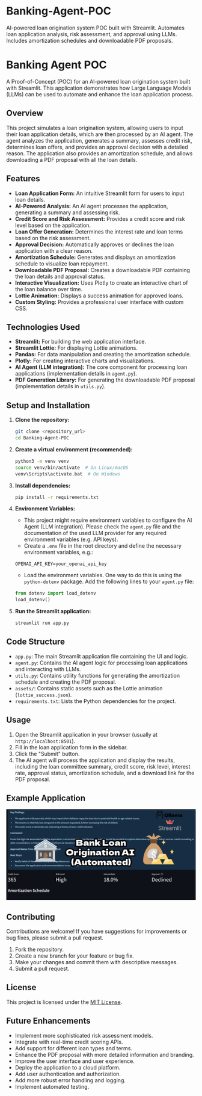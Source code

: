# Banking-Agent-POC
AI-powered loan origination system POC built with Streamlit. Automates loan application analysis, risk assessment, and approval using LLMs. Includes amortization schedules and downloadable PDF proposals.

# Banking Agent POC

A Proof-of-Concept (POC) for an AI-powered loan origination system built with Streamlit. This application demonstrates how Large Language Models (LLMs) can be used to automate and enhance the loan application process.

## Overview

This project simulates a loan origination system, allowing users to input their loan application details, which are then processed by an AI agent. The agent analyzes the application, generates a summary, assesses credit risk, determines loan offers, and provides an approval decision with a detailed reason.  The application also provides an amortization schedule, and allows downloading a PDF proposal with all the loan details.

## Features

*   **Loan Application Form:** An intuitive Streamlit form for users to input loan details.
*   **AI-Powered Analysis:** An AI agent processes the application, generating a summary and assessing risk.
*   **Credit Score and Risk Assessment:** Provides a credit score and risk level based on the application.
*   **Loan Offer Generation:** Determines the interest rate and loan terms based on the risk assessment.
*   **Approval Decision:** Automatically approves or declines the loan application with a clear reason.
*   **Amortization Schedule:** Generates and displays an amortization schedule to visualize loan repayment.
*   **Downloadable PDF Proposal:** Creates a downloadable PDF containing the loan details and approval status.
*   **Interactive Visualization:** Uses Plotly to create an interactive chart of the loan balance over time.
*   **Lottie Animation:** Displays a success animation for approved loans.
*   **Custom Styling:** Provides a professional user interface with custom CSS.

## Technologies Used

*   **Streamlit:** For building the web application interface.
*   **Streamlit Lottie:** For displaying Lottie animations.
*   **Pandas:** For data manipulation and creating the amortization schedule.
*   **Plotly:** For creating interactive charts and visualizations.
*   **AI Agent (LLM integration):** The core component for processing loan applications (implementation details in `agent.py`).
*   **PDF Generation Library:** For generating the downloadable PDF proposal (implementation details in `utils.py`).

## Setup and Installation

1.  **Clone the repository:**

    ```bash
    git clone <repository_url>
    cd Banking-Agent-POC
    ```

2.  **Create a virtual environment (recommended):**

    ```bash
    python3 -m venv venv
    source venv/bin/activate  # On Linux/macOS
    venv\Scripts\activate.bat  # On Windows
    ```

3.  **Install dependencies:**

    ```bash
    pip install -r requirements.txt
    ```

4.  **Environment Variables:**
    * This project might require environment variables to configure the AI Agent (LLM integration). Please check the `agent.py` file and the documentation of the used LLM provider for any required environment variables (e.g. API keys).
    *  Create a `.env` file in the root directory and define the necessary environment variables, e.g.:

    ```
    OPENAI_API_KEY=your_openai_api_key
    ```

    * Load the environment variables. One way to do this is using the `python-dotenv` package.  Add the following lines to your `agent.py` file:

    ```python
    from dotenv import load_dotenv
    load_dotenv()
    ```

5.  **Run the Streamlit application:**

    ```bash
    streamlit run app.py
    ```

## Code Structure

*   `app.py`:  The main Streamlit application file containing the UI and logic.
*   `agent.py`:  Contains the AI agent logic for processing loan applications and interacting with LLMs.
*   `utils.py`:  Contains utility functions for generating the amortization schedule and creating the PDF proposal.
*   `assets/`: Contains static assets such as the Lottie animation (`lottie_success.json`).
*   `requirements.txt`:  Lists the Python dependencies for the project.

## Usage

1.  Open the Streamlit application in your browser (usually at `http://localhost:8501`).
2.  Fill in the loan application form in the sidebar.
3.  Click the "Submit" button.
4.  The AI agent will process the application and display the results, including the loan committee summary, credit score, risk level, interest rate, approval status, amortization schedule, and a download link for the PDF proposal.

## Example Application

![Screenshot of the application](assets/screenshot.png)

## Contributing

Contributions are welcome!  If you have suggestions for improvements or bug fixes, please submit a pull request.

1.  Fork the repository.
2.  Create a new branch for your feature or bug fix.
3.  Make your changes and commit them with descriptive messages.
4.  Submit a pull request.

## License

This project is licensed under the [MIT License](LICENSE).

## Future Enhancements

*   Implement more sophisticated risk assessment models.
*   Integrate with real-time credit scoring APIs.
*   Add support for different loan types and terms.
*   Enhance the PDF proposal with more detailed information and branding.
*   Improve the user interface and user experience.
*   Deploy the application to a cloud platform.
*   Add user authentication and authorization.
*   Add more robust error handling and logging.
*   Implement automated testing.
